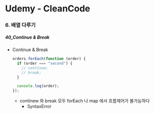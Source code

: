 # Udemy - CleanCode

### 6. 배열 다루기

##### 40_Continue & Break

* Continue & Break

  ```javascript
  orders.forEach(function (order) {
    if (order === "second") {
      // continue;
      // break;
    }
  
    console.log(order);
  });
  
  ```

  * continew 와 break 모두 forEach 나 map 에서 흐름제어가 불가능하다
    * SyntaxError
